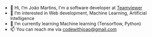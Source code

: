 - 👋 Hi, I’m João Martins, I'm a software developer at [Teamviewer](https://www.teamviewer.com/de/)
- 👀 I’m interested in Web development, Machine Learning, Artificial Intelligence
- 🌱 I’m currently learning Machine learning (Tensorflow, Python)
- 📫 You can reach me via codewithjoao@gmail.com

<!---
codewithjoao/codewithjoao is a ✨ special ✨ repository because its `README.md` (this file) appears on your GitHub profile.
You can click the Preview link to take a look at your changes.
--->
